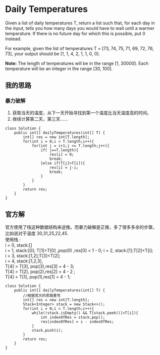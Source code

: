 # Daily Temperatures
Given a list of daily temperatures T, return a list such that, for each day in the input, tells you how many days you would have to wait until a warmer temperature. If there is no future day for which this is possible, put 0 instead.

For example, given the list of temperatures T = [73, 74, 75, 71, 69, 72, 76, 73], your output should be [1, 1, 4, 2, 1, 1, 0, 0].

**Note:** The length of temperatures will be in the range [1, 30000]. Each temperature will be an integer in the range [30, 100].

## 我的思路
### 暴力破解
1. 获取当天的温度，从下一天开始寻找到第一个温度比当天温度高的时间。
2. 继续计算第二天，第三天......

```
class Solution {
    public int[] dailyTemperatures(int[] T) {
        int[] res = new int[T.length];
        for(int i = 0;i < T.length;i++){
            for(int j = i+1;j <= T.length;j++){
                if( j==T.length){
                    res[i] = 0;
                    break;
                }else if(T[j]>T[i]){
                    res[i] = j-i;
                    break;
                }                    
            }
        }
        return res;
    }
}
```
## 官方解
官方使用了栈这种数据结构来逆推。而暴力破解是正推，多了很多多余的步骤。<br>
比如说对于温度 30,31,25,22,45.<br>
使用栈 :<br>
i = 0, stack:[]<br>
i = 1, stack:[0]; T[1]>T[0] ,pop(0) ,res[0] = 1 - 0;
i = 2, stack:[1];T[2]<T[i];<br>
i = 3, stack:[1,2];T[3]<T[2];<br>
i = 4, stack:[1,2,3],<br> 
T[4] > T[3], pop(3),res[3] = 4 - 3;<br>
T[4] > T[2], pop(2),res[2] = 4 - 2 ;<br>
T[4] > T[1], pop(1),res[1] = 4 - 1; <br>
```
class Solution {
    public int[] dailyTemperatures(int[] T) {
        //根据官方的思路重写
        int[] res = new int[T.length];
        Stack<Integer> stack = new Stack<>();
        for(int i = 0;i < T.length;i++){
            while(!stack.isEmpty() && T[stack.peek()]<T[i]){
                int indexOfRes = stack.pop();
                res[indexOfRes] = i - indexOfRes;
            }
            stack.push(i);
        }
        return res;
    }
}
```